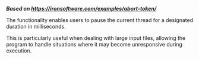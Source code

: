 ***Based on <https://ironsoftware.com/examples/abort-token/>***

The functionality enables users to pause the current thread for a designated duration in milliseconds.

This is particularly useful when dealing with large input files, allowing the program to handle situations where it may become unresponsive during execution.